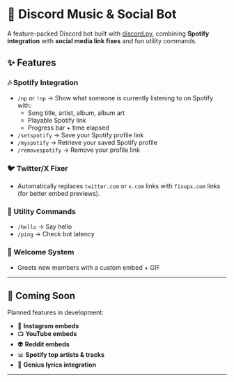 # 🎵 Discord Music & Social Bot  

A feature-packed Discord bot built with [discord.py](https://discordpy.readthedocs.io/), combining **Spotify integration** with **social media link fixes** and fun utility commands.  

## ✨ Features  

### 🎶 Spotify Integration  
- `/np` or `!np` → Show what someone is currently listening to on Spotify with:  
  - Song title, artist, album, album art  
  - Playable Spotify link  
  - Progress bar + time elapsed  
- `/setspotify` → Save your Spotify profile link  
- `/myspotify` → Retrieve your saved Spotify profile  
- `/removespotify` → Remove your profile link  

### 🐦 Twitter/X Fixer  
- Automatically replaces `twitter.com` or `x.com` links with `fixupx.com` links (for better embed previews).  

### 👋 Utility Commands  
- `/hello` → Say hello  
- `/ping` → Check bot latency  

### 🎉 Welcome System  
- Greets new members with a custom embed + GIF  

---

## 🚀 Coming Soon  
Planned features in development:  
- 📸 **Instagram embeds**  
- 📺 **YouTube embeds**  
- 👽 **Reddit embeds**  
- 📊 **Spotify top artists & tracks**  
- 🎤 **Genius lyrics integration**  

---
